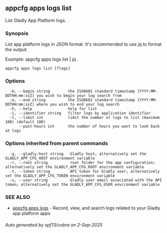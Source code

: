 ## appcfg apps logs list

List Gladly App Platform logs.

### Synopsis


List app platform logs in JSON format. It's recommended to use jq to format
the output.

Example:
  appcfg apps logs list | jq .


```
appcfg apps logs list [flags]
```

### Options

```
  -b, --begin string        the ISO8601 standard timestamp [YYYY-MM-DDTHH:mm:ssZ] you wish to begin your log search from
  -e, --end string          the ISO8601 standard timestamp [YYYY-MM-DDTHH:mm:ssZ] where you wish to end your log search
  -h, --help                help for list
  -i, --identifier string   filter logs by application identifier
  -l, --limit int           limit the number of logs to list (maximum 100) (default 100)
      --past-hours int      the number of hours you want to look back at logs
```

### Options inherited from parent commands

```
  -g, --gladly-host string   Gladly host; alternatively set the GLADLY_APP_CFG_HOST environment variable
  -r, --root string          root folder for the app configuration; alternatively set the GLADLY_APP_CFG_ROOT environment variable
  -t, --token string         API token for Gladly user; alternatively set the GLADLY_APP_CFG_TOKEN environment variable
  -u, --user string          Gladly user email associated with the API token; alternatively set the GLADLY_APP_CFG_USER environment variable
```

### SEE ALSO

* [appcfg apps logs](appcfg_apps_logs.md)	 - Record, view, and search logs related to your Gladly app platform apps

###### Auto generated by spf13/cobra on 2-Sep-2025
